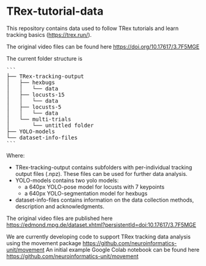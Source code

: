 # TRex-tutorial-data
This repository contains data used to follow TRex tutorials and learn tracking basics (https://trex.run/).

The original video files can be found here https://doi.org/10.17617/3.7F5MGE

The current folder structure is

<pre>
```
├── TRex-tracking-output
│   ├── hexbugs
│   │   └── data
│   ├── locusts-15
│   │   └── data
│   ├── locusts-5
│   │   └── data
│   └── multi-trials
│       └── untitled folder
├── YOLO-models
└── dataset-info-files
```
</pre>


Where:
- TRex-tracking-output contains subfolders with per-individual tracking output files (.npz). These files can be used for further data analysis.
- YOLO-models contains two yolo models:
  - a 640px YOLO-pose model for locusts with 7 keypoints
  - a 640px YOLO-segmentation model for hexbugs
- dataset-info-files contains information on the data collection methods, description and acknowledgments.

The original video files are published here https://edmond.mpg.de/dataset.xhtml?persistentId=doi:10.17617/3.7F5MGE

We are currently developing code to support TRex tracking data analysis using the movement package https://github.com/neuroinformatics-unit/movement 
An initial example Google Colab notebook can be found here https://github.com/neuroinformatics-unit/movement 

